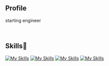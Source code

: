 ## Profile
starting engineer

<br>

## Skills🌱
[![My Skills](https://skillicons.dev/icons?i=js,ts,html,css)](https://skillicons.dev)
[![My Skills](https://skillicons.dev/icons?i=tailwind,react,vite&theme=light)](https://skillicons.dev)
[![My Skills](https://skillicons.dev/icons?i=ruby,rails,docker,aws,firebase)](https://skillicons.dev)
[![My Skills](https://skillicons.dev/icons?i=git,github)](https://skillicons.dev)
